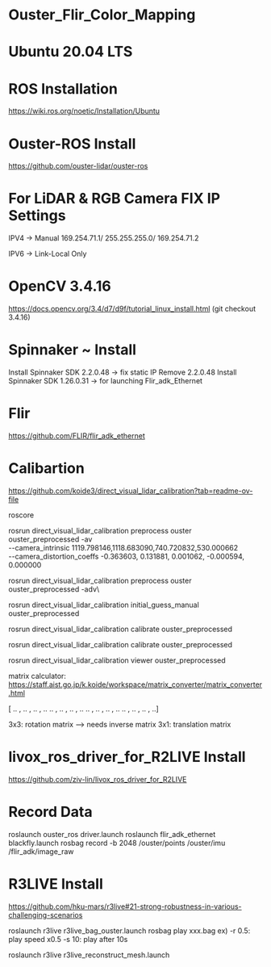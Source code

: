 # Ouster_Flir_Color_Mapping
# Ubuntu 20.04 LTS

# ROS Installation
https://wiki.ros.org/noetic/Installation/Ubuntu

# Ouster-ROS Install
https://github.com/ouster-lidar/ouster-ros

# For LiDAR & RGB Camera FIX IP Settings
IPV4 -> Manual 
169.254.71.1/ 255.255.255.0/ 169.254.71.2

IPV6 -> Link-Local Only

# OpenCV 3.4.16
https://docs.opencv.org/3.4/d7/d9f/tutorial_linux_install.html
(git checkout 3.4.16)

# Spinnaker ~ Install
Install Spinnaker SDK 2.2.0.48 -> fix static IP
Remove 2.2.0.48
Install Spinnaker SDK 1.26.0.31 -> for launching Flir_adk_Ethernet

# Flir 
https://github.com/FLIR/flir_adk_ethernet

# Calibartion
https://github.com/koide3/direct_visual_lidar_calibration?tab=readme-ov-file

roscore

rosrun direct_visual_lidar_calibration preprocess ouster ouster_preprocessed -av\
  --camera_intrinsic 1119.798146,1118.683090,740.720832,530.000662 \
  --camera_distortion_coeffs -0.363603, 0.131881, 0.001062, -0.000594, 0.000000

rosrun direct_visual_lidar_calibration preprocess ouster ouster_preprocessed -adv\

rosrun direct_visual_lidar_calibration initial_guess_manual ouster_preprocessed

rosrun direct_visual_lidar_calibration calibrate ouster_preprocessed

rosrun direct_visual_lidar_calibration calibrate ouster_preprocessed

rosrun direct_visual_lidar_calibration viewer ouster_preprocessed

matrix calculator: https://staff.aist.go.jp/k.koide/workspace/matrix_converter/matrix_converter.html

[ .. , .. , .. , ..
  .. , .. , .. , ..
  .. , .. , .. , ..
  .. , .. , .. , ..]

  3x3: rotation matrix --> needs inverse matrix
  3x1: translation matrix

# livox_ros_driver_for_R2LIVE Install
https://github.com/ziv-lin/livox_ros_driver_for_R2LIVE

# Record Data
roslaunch ouster_ros driver.launch
roslaunch flir_adk_ethernet blackfly.launch
rosbag record -b 2048 /ouster/points /ouster/imu /flir_adk/image_raw

# R3LIVE Install
https://github.com/hku-mars/r3live#21-strong-robustness-in-various-challenging-scenarios

roslaunch r3live r3live_bag_ouster.launch
rosbag play xxx.bag 
ex) 
 -r 0.5: play speed x0.5
 -s 10: play after 10s

roslaunch r3live r3live_reconstruct_mesh.launch
